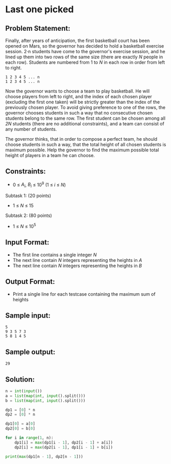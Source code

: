 # Last one picked

## Problem Statement: <br>
Finally, after years of anticipation, the first basketball court has been opened on Mars, so the governor has decided to hold a basketball exercise session. 2⋅n students have come to the governor's exercise session, and he lined up them into two rows of the same size (there are exactly _N_ people in each row). Students are numbered from 1 to _N_ in each row in order from left to right.

```
1 2 3 4 5 ... n
1 2 3 4 5 ... n
```

Now the governor wants to choose a team to play basketball. He will choose players from left to right, and the index of each chosen player (excluding the first one taken) will be strictly greater than the index of the previously chosen player. To avoid giving preference to one of the rows, the governor chooses students in such a way that no consecutive chosen students belong to the same row. The first student can be chosen among all _2N_ students (there are no additional constraints), and a team can consist of any number of students.

The governor thinks, that in order to compose a perfect team, he should choose students in such a way, that the total height of all chosen students is maximum possible. Help the governor to find the maximum possible total height of players in a team he can choose.

## Constraints: <br>
 - 0 &le; _A<sub>i</sub>_, _B<sub>i</sub>_ &le; 10<sup>9</sup> (1 &le; _i_ &le; _N_)

Subtask 1: (20 points)
 - 1 &le; _N_ &le; 15

Subtask 2: (80 points)
 - 1 &le; _N_ &le; 10<sup>5</sup>

## Input Format: <br>
 - The first line contains a single integer _N_
 - The next line contain _N_ integers representing the heights in _A_
 - The next line contain _N_ integers representing the heights in _B_

## Output Format: <br>
 - Print a single line for each testcase containing the maximum sum of heights

## Sample input: <br>
```
5
9 3 5 7 3
5 8 1 4 5
```

## Sample output: <br>
```
29
```

## Solution: <br>
```python
n = int(input())
a = list(map(int, input().split()))
b = list(map(int, input().split()))

dp1 = [0] * n
dp2 = [0] * n

dp1[0] = a[0]
dp2[0] = b[0]

for i in range(1, n):
	dp1[i] = max(dp1[i - 1], dp2[i - 1] + a[i])
	dp2[i] = max(dp2[i - 1], dp1[i - 1] + b[i])

print(max(dp1[n - 1], dp2[n - 1]))	
```
